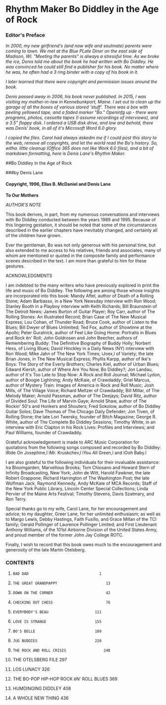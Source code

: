 # Rhythm Maker Bo Diddley in the Age of Rock


### Editor's Preface
*In 2000, my new girlfriend's (and now wife and soulmate) parents were coming to town.  We met at the Blue PLate Diner on the east side of Madison, WI.  "Meeting the parents" is always a stressful time.  As we broke the ice, Denis told me about the book he had written with Bo Diddley.  He was convinced he could still find a publisher for his book.  No matter where he was, he often had a 3 ring binder with a copy of his book in it.*

*I later learned that there were copyright and permission issues around the book.*

*Denis passed away in 2006, his book never published.  In 2015, I was visiting my mother-in-law in Kennebunkport, Maine. I set out to clean up the garage of all the boxes of various stored 'stuff'.  There was a box with peeling yellowed tape, and a faded marker "Bo."  Openinfg up - there were programs, photos, cassette tapes (I assume recordings of interviews), and a 3.5" floppy disk.  I ordered a USB disk drive, and low and behold, there was Denis' book, in all of it's Microsoft Word 6.0 glory.*

*I copied the files. Carol had always askedm me if I could post this story to the web, remove all copyrights, and let the world read the Bo's history.  So, witha. little cleanup (Office 365 does not like Work 6.0 files), and a bit of markdown formatting, here is Denis Lane's Rhythm Maker.*



##Bo Diddley in the Age of Rock






###by Denis Lane






#### Copyright, 1996, Ellas B. McDaniel and Denis Lane






**To Our Mothers**



*AUTHOR'S NOTE*


This book derives, in part, from my numerous conversations and interviews with Bo Diddley conducted between the years 1989 and 1995.  Because of this lingering gestation, it should be noted that some of the circumstances described in the earlier chapters have inevitably changed, and certainly all of the children have grown.

Ever the gentleman, Bo was not only generous with his personal time, but also extended to me access to his relatives, friends and associates, many of whom are mentioned or quoted in the composite family and performance scenes described in the text.  I am more than grateful to him for these gestures.




ACKNOWLEDGMENTS

I am indebted to the many writers who have previously explored in print the life and music of Bo Diddley.  The following are among those whose insights are incorporated into this book: Mandy Aftel, author of Death of a Rolling Stone; Adam Barbasso, in a New York Newsday interview with Ron Wood; Stanley Booth in a Playboy interview with Keith Richards; Bill Braunstein of The Detroit News; James Burton of Guitar Player; Roy Carr, author of The Rolling Stones: An Illustrated Record; Brian Case of The New Musical Express; Lou Cohan, of Thunder Road; Bruce Cook, author of Listen to the Blues; Bill Dwyer of Blues Unlimited; Ted Fox, author of Showtime at the Apollo; Peter Guralnick, author of Feel Like Going Home: Portraits in Blues and Rock ën' Roll; John Goldrosen and John Beecher, authors of Remembering Buddy: The Definitive Biography of Buddy Holly; Norbert Hess, of Living Blues; David Hinckley in a Daily News (NY) interview with Ron Wood; Mike Jahn of The New York Times; ìJoex,î of Variety; the late Brian Jones, in The New Musical Express; Phyllis Karpp, author of Ike's Boys: The Story of the Everly Brothers; Charles Kiel, author of Urban Blues; Edward Kiersh, author of Where Are You Now, Bo Diddley?; Jon Landau, author of It's Too Late to Stop Now: A Rock and Roll Journal; Michael Lydon, author of Boogie Lightning; Andy McKaie, of Crawdaddy; Griel Marcus, author of Mystery Train: Images of America in Rock and Roll Music; Josh Mills, of The Village Voice; Richard Meltzer of Crawdaddy; Bill Millar, of The Melody Maker; Arnold Passman, author of The Deejays; David Ritz, author of Divided Soul: The Life of Marvin Gaye; Arnold Shaw, author of The Rockin' 50's and Honkers and Shouters; Fred Sokolow, author of Bo Diddley Guitar Solos; Dave Thomas of The Chicago Daily Defender; Jon Tiven, of Rolling Stone; the late Lori Twersky, founder of Bitch Magazine; George R. White, author of The Complete Bo Diddley Sessions; Timothy White, in an interview with Eric Clapton in his Rock Lives: Profiles and Interviews; and Paul Williams, founder of Crawdaddy.

Grateful acknowledgement is made to ARC Music Corporation for quotations from the following songs composed and recorded by Bo Diddley: ìRide On Josephine,î  ìMr. Kruskchev,î  ìYou All Green,î  and  ìOoh Baby.î

I am also grateful to the following individuals for their invaluable assistance: Ira Bloomgarden, Marvellous Brooks; Tom Chiosano and Howard Stern of Infinity Broadcasting, New York; John de Witt, Harold Fawkner, the late Robert Grappone; Richard Harrington of The Washington Post; the late Wolfman Jack, Raymond Kennedy, Andy McKaie of MCA Records; Staff of the New York Public Library, Lincoln Center Special Collections; Linda Pervier of the Maine Arts Festival; Timothy Stevens, Davis Szatmary, and Ron Terry.

Special thanks go to my wife, Carol Lane, for her encouragement and advice; to my daughter, Greer Lane, for her unlimited enthusiasm; as well as to Margo Lewis, Debby Hastings, Faith Fusillo, and Grace Millan of the TCI family; Gerald Pollinger of Laurence Pollinger Limited; and First Lieutenant Anthony Williams, of the 101st Airborne Division of the United States Army, and proud member of the former John Jay College ROTC.


Finally, I wish to record that this book owes much to the encouragement and generosity of the late Martin Otelsberg.











### CONTENTS


1.     BAD DAD								  1

2.     THE GREAT GRANDPAPPY						 13

3.     DOWN ON THE CORNER					 	 42

4.     CHECKING OUT CHESS					 	 76

5.     EVERYBODY'S BEAU						111

6.     LOVE IS STRANGE						155

7.     BO'S BELLE							189

8.     JUG BUDDIES							220

9.     THE ROCK AND ROLL CRISIS					248

10.    THE OTELSBERG FILE						297

11.    LOS LUNACY							326

12.    THE BO-POP HIP-HOP ROCK ëN' ROLL BLUES		369

13.    HUMDINGING DIDDLEY						408

14.    A WHOLE NEW THING						436



